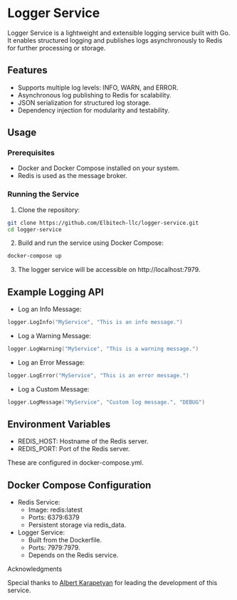 # Logger Service
Logger Service is a lightweight and extensible logging service built with Go. It enables structured logging and publishes logs asynchronously to Redis for further processing or storage.

## Features
- Supports multiple log levels: INFO, WARN, and ERROR.
- Asynchronous log publishing to Redis for scalability.
- JSON serialization for structured log storage.
- Dependency injection for modularity and testability.

## Usage
### Prerequisites
- Docker and Docker Compose installed on your system.
- Redis is used as the message broker.

### Running the Service
1. Clone the repository:
```bash
git clone https://github.com/Elbitech-llc/logger-service.git
cd logger-service
```
2. Build and run the service using Docker Compose:
```bash
docker-compose up
```
3. The logger service will be accessible on http://localhost:7979.

## Example Logging API
- Log an Info Message:
```go
logger.LogInfo("MyService", "This is an info message.")
```
- Log a Warning Message:
```go
logger.LogWarning("MyService", "This is a warning message.")
```
- Log an Error Message:
```go
logger.LogError("MyService", "This is an error message.")
```
- Log a Custom Message:
```go
logger.LogMessage("MyService", "Custom log message.", "DEBUG")
```

## Environment Variables
- REDIS_HOST: Hostname of the Redis server.
- REDIS_PORT: Port of the Redis server.

These are configured in docker-compose.yml.

## Docker Compose Configuration
- Redis Service:
    * Image: redis:latest
    * Ports: 6379:6379
    * Persistent storage via redis_data.
- Logger Service:
    * Built from the Dockerfile.
    * Ports: 7979:7979.
    * Depends on the Redis service.

Acknowledgments

Special thanks to [Albert Karapetyan](https://github.com/AlbertKarapetyan) for leading the development of this service.